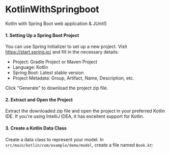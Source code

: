 # KotlinWithSpringboot
Kotlin with Spring Boot web application & JUnit5

#### 1. Setting Up a Spring Boot Project
You can use Spring Initializer to set up a new project. Visit https://start.spring.io/ and fill in the necessary details:

- Project: Gradle Project or Maven Project
- Language: Kotlin
- Spring Boot: Latest stable version
- Project Metadata: Group, Artifact, Name, Description, etc.

Click "Generate" to download the project zip file.

#### 2. Extract and Open the Project

Extract the downloaded zip file and open the project in your preferred Kotlin IDE. If you're using IntelliJ IDEA, it has excellent support for Kotlin.

#### 3. Create a Kotlin Data Class

Create a data class to represent your model. In `src/main/kotlin/com/example/demo/model`, create a file named `Book.kt`:

